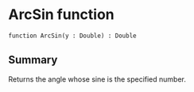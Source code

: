 # ArcSin function

`function ArcSin(y : Double) : Double`

## Summary
Returns the angle whose sine is the specified number.
